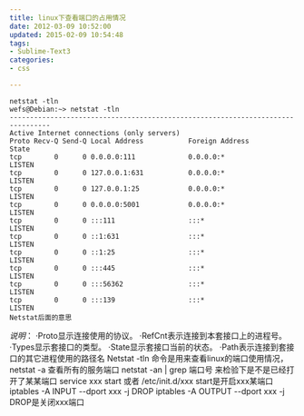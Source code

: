 ```yaml
---
title: linux下查看端口的占用情况 
date: 2012-03-09 10:52:00
updated: 2015-02-09 10:54:48
tags: 
- Sublime-Text3
categories: 
- css

---
```

    netstat -tln
    wefs@Debian:~> netstat -tln
    --------------------------------------------------------------------------------
    Active Internet connections (only servers)
    Proto Recv-Q Send-Q Local Address           Foreign Address         State      
    tcp        0      0 0.0.0.0:111             0.0.0.0:*               LISTEN      
    tcp        0      0 127.0.0.1:631           0.0.0.0:*               LISTEN      
    tcp        0      0 127.0.0.1:25            0.0.0.0:*               LISTEN      
    tcp        0      0 0.0.0.0:5001            0.0.0.0:*               LISTEN      
    tcp        0      0 :::111                  :::*                    LISTEN      
    tcp        0      0 ::1:631                 :::*                    LISTEN      
    tcp        0      0 ::1:25                  :::*                    LISTEN      
    tcp        0      0 :::445                  :::*                    LISTEN      
    tcp        0      0 :::56362                :::*                    LISTEN      
    tcp        0      0 :::139                  :::*                    LISTEN     
    Netstat后面的意思


<!--more-->

*说明*：
·Proto显示连接使用的协议。 
·RefCnt表示连接到本套接口上的进程号。 
·Types显示套接口的类型。 
·State显示套接口当前的状态。 
·Path表示连接到套接口的其它进程使用的路径名
Netstat -tln 命令是用来查看linux的端口使用情况，
netstat -a 查看所有的服务端口
netstat -an | grep 端口号  来检验下是不是已经打开了某某端口
service xxx start 或者 /etc/init.d/xxx start是开启xxx某端口
iptables -A INPUT --dport xxx -j DROP
iptables -A OUTPUT --dport xxx -j DROP是关闭xxx端口